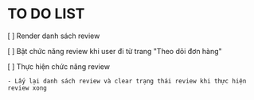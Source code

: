 # TO DO LIST

[ ] Render danh sách review

[ ] Bật chức năng review khi user đi từ trang "Theo dõi đơn hàng"

[ ] Thực hiện chức năng review

    - Lấy lại danh sách review và clear trạng thái review khi thực hiện review xong
